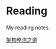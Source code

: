 # Reading
My reading notes.

[架构整洁之道](https://bytedance.feishu.cn/docx/KPZVdeERZo1fopxbxCRcw244nag?from=from_copylink)
